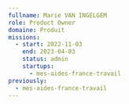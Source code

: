 ```yaml
---
fullname: Marie VAN INGELGEM
role: Product Owner
domaine: Produit
missions:
  - start: 2022-11-03
    end: 2023-04-03
    status: admin
    startups:
      - mes-aides-france-travail
previously:
  - mes-aides-france-travail
---
```

